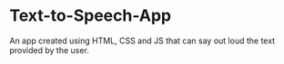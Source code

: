 # Text-to-Speech-App
An app created using HTML, CSS and JS that can say out loud the text provided by the user.
